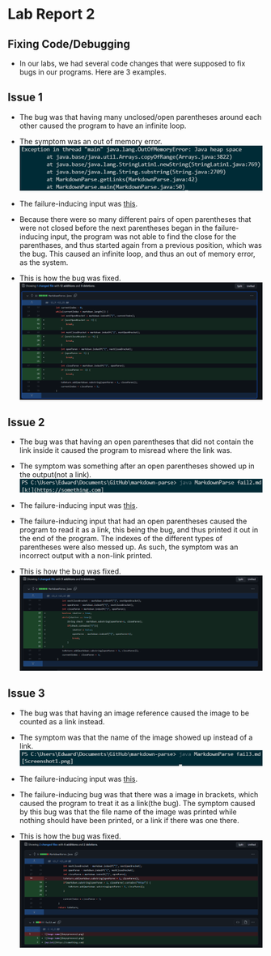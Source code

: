 # Lab Report 2

## Fixing Code/Debugging
- In our labs, we had several code changes that were supposed to fix bugs in our programs. Here are 3 examples.

## Issue 1
- The bug was that having many unclosed/open parentheses around each other caused the program to have an infinite loop.

- The symptom was an out of memory error. 
![Image](fail1.png)

- The failure-inducing input was [this](https://github.com/phrzdgal/markdown-parse/blob/main/newfile.md).

- Because there were so many different pairs of open parentheses that were not closed before the next parentheses began in the failure-inducing input, the program was not able to find the close for the parenthases, and thus started again from a previous position, which was the bug. This caused an infinite loop, and thus an out of memory error, as the system.

- This is how the bug was fixed.
![Image](fix1.png)

## Issue 2
- The bug was that having an open parentheses that did not contain the link inside it caused the program to misread where the link was.

- The symptom was something after an open parentheses showed up in the output(not a link).
![Image](fail2.png)

- The failure-inducing input was [this](https://github.com/fantasticfishman/markdown-parse/commit/5c75bdd0f93c274757cfc52fb43b521f0a53cd9c).

- The failure-inducing input that had an open parentheses caused the program to read it as a link, this being the bug, and thus printed it out in the end of the program. The indexes of the different types of parentheses were also messed up. As such, the symptom was an incorrect output with a non-link printed.

- This is how the bug was fixed.
![Image](fix2.png)

## Issue 3
- The bug was that having an image reference caused the image to be counted as a link instead.

- The symptom was that the name of the image showed up instead of a link. 
![Image](fail3.png)

- The failure-inducing input was [this](https://github.com/fighterkabir/markdown-parse/commit/0e05f82551ef8c36d66acbe3d82309b472dfdd9d).

- The failure-inducing bug was that there was a image in brackets, which caused the program to treat it as a link(the bug). The symptom caused by this bug was that the file name of the image was printed while nothing should have been printed, or a link if there was one there.

- This is how the bug was fixed.
![Image](fix3.png)



